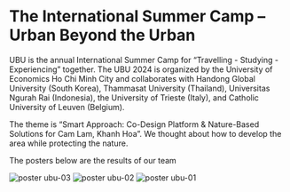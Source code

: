 # The International Summer Camp – Urban Beyond the Urban

UBU is the annual International Summer Camp for “Travelling - Studying - Experiencing” together. 
The UBU 2024 is organized by the University of Economics Ho Chi Minh City and 
collaborates with Handong Global University (South Korea), Thammasat University 
(Thailand), Universitas Ngurah Rai (Indonesia), the University of Trieste (Italy), and 
Catholic University of Leuven (Belgium). 

The theme is “Smart Approach: Co-Design Platform & Nature-Based Solutions for Cam Lam, Khanh Hoa”.
We thought about how to develop the area while protecting the nature.

The posters below are the results of our team

![poster ubu-03](https://github.com/user-attachments/assets/99a3ba91-dde5-4aa9-83bc-0c671cf492be)
![poster ubu-02](https://github.com/user-attachments/assets/771dd8d6-8762-4a51-b8ac-b4a4ce8474be)
![poster ubu-01](https://github.com/user-attachments/assets/895a5184-bf58-44c0-ac57-172a53c9e144)
